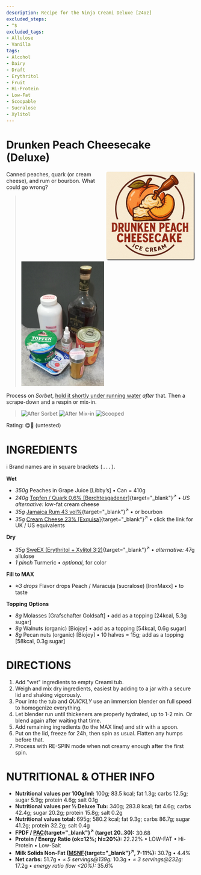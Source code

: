 ```yaml
---
description: Recipe for the Ninja Creami Deluxe [24oz]
excluded_steps:
- ^$
excluded_tags:
- Allulose
- Vanilla
tags:
- Alcohol
- Dairy
- Draft
- Erythritol
- Fruit
- Hi-Protein
- Low-Fat
- Scoopable
- Sucralose
- Xylitol
---
```

# Drunken Peach Cheesecake (Deluxe)
<img style="float: right; margin-left: 1.5em;" width=240 alt="Logo" src="logo-Drunken_Peach.png" />

Canned peaches, quark (or cream cheese), and rum or bourbon. What could go wrong?

> <img width=220 alt="Ingredients" src="Drunken-Peach-Cheesecake_2025-08-15.jpg" class="zoomable" />

Process on *Sorbet*, [hold it shortly under running water](https://jhermann.github.io/ice-creamery/info/tips%2Btricks/#handling-of-icy-sides-bottom)
*after* that.
Then a scrape-down and a respin or mix-in.<br clear=all />

> <img width=220 alt="After Sorbet" src="_1.jpg" class="zoomable" />
> <img width=220 alt="After Mix-in" src="_2.jpg" class="zoomable" />
> <img width=220 alt="Scooped" src="_3.jpg" class="zoomable" />

Rating: 😋🍑 (untested)

# INGREDIENTS

ℹ️ Brand names are in square brackets `[...]`.

**Wet**

  - _350g_ Peaches in Grape Juice [Libby’s] • Can = 410g
  - _240g_ [Topfen / Quark 0.6% \[Berchtesgadener\]](/ice-creamery/info/ingredients/#quark-topfen){target="_blank"}<sup>↗</sup> • *US alternative:* low-fat cream cheese
  - _35g_ [Jamaica Rum 43 vol%](/ice-creamery/info/ingredients/#alcohol-ethanol){target="_blank"}<sup>↗</sup> • or bourbon
  - _35g_ [Cream Cheese 23% \[Exquisa\]](/ice-creamery/info/ingredients/#cream-cheese){target="_blank"}<sup>↗</sup> • click the link for UK / US equivalents

**Dry**

  - _35g_ [SweEX (Erythritol + Xylitol 3:2)](/ice-creamery/info/ingredients/#sweex-erythritol-xylitol-blend){target="_blank"}<sup>↗</sup> • *alternative:* 47g allulose
  - _1 pinch_ Turmeric • *optional*, for color

**Fill to MAX**

  - _≈3 drops_ Flavor drops Peach / Maracuja (sucralose) [IronMaxx] • to taste

**Topping Options**

  - _8g_ Molasses [Grafschafter Goldsaft] • add as a topping [24kcal, 5.3g sugar]
  - _8g_ Walnuts (organic) [Biojoy] • add as a topping [54kcal, 0.6g sugar]
  - _8g_ Pecan nuts (organic) [Biojoy] • 10 halves = 15g; add as a topping [58kcal, 0.3g sugar]

# DIRECTIONS

 1. Add "wet" ingredients to empty Creami tub.
 1. Weigh and mix dry ingredients, easiest by adding to a jar with a secure lid and shaking vigorously.
 1. Pour into the tub and *QUICKLY* use an immersion blender on full speed to homogenize everything.
 1. Let blender run until thickeners are properly hydrated, up to 1-2 min. Or blend again after waiting that time.
 1. Add remaining ingredients (to the MAX line) and stir with a spoon.
 1. Put on the lid, freeze for 24h, then spin as usual. Flatten any humps before that.
 1. Process with RE-SPIN mode when not creamy enough after the first spin.

# NUTRITIONAL & OTHER INFO

- **Nutritional values per 100g/ml:** 100g; 83.5 kcal; fat 1.3g; carbs 12.5g; sugar 5.9g; protein 4.6g; salt 0.1g
- **Nutritional values per ½ Deluxe Tub:** 340g; 283.8 kcal; fat 4.6g; carbs 42.4g; sugar 20.2g; protein 15.8g; salt 0.2g
- **Nutritional values total:** 695g; 580.2 kcal; fat 9.3g; carbs 86.7g; sugar 41.2g; protein 32.2g; salt 0.4g
- **FPDF / [PAC](/ice-creamery/info/glossary/#potere-anti-congelante-pac){target="_blank"}<sup>↗</sup> (target 20..30):** 30.68
- **Protein / Energy Ratio (ok=12%; hi=20%):** 22.22% • LOW-FAT • Hi-Protein • Low-Salt
- **Milk Solids Non-Fat ([MSNF](/ice-creamery/info/glossary/#milk-solids-not-fat-msnf){target="_blank"}<sup>↗</sup>, 7-11%):** 30.7g • 4.4%
- **Net carbs:** 51.7g • *∝ 5 servings@139g:* 10.3g • *∝ 3 servings@232g:* 17.2g • *energy ratio (low <20%):* 35.6%
